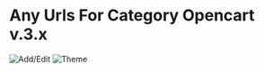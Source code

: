 # Any Urls For Category Opencart v.3.x
![Add/Edit](https://i.imgur.com/P4UDdd7.png)
![Theme](https://i.imgur.com/QlunmuN.png)
